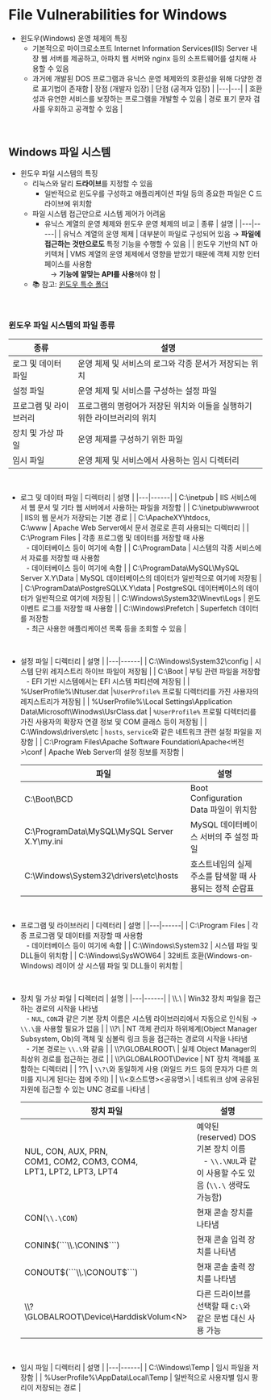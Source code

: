 # File Vulnerabilities for Windows

* 윈도우(Windows) 운영 체제의 특징
    - 기본적으로 마이크로소프트 Internet Information Services(IIS) Server 내장 웹 서버를 제공하고, 아파치 웹 서버와 nginx 등의 소프트웨어를 설치해 사용할 수 있음
    - 과거에 개발된 DOS 프로그램과 유닉스 운영 체제와의 호환성을 위해 다양한 경로 표기법이 존재함
        | 장점 (개발자 입장) | 단점 (공격자 입장) |
        |---|---|
        | 호환성과 유연한 서비스를 보장하는 프로그램을 개발할 수 있음 | 경로 표기 문자 검사를 우회하고 공격할 수 있음 |

<br/>

## Windows 파일 시스템
* 윈도우 파일 시스템의 특징
    - 리눅스와 달리 **드라이브**를 지정할 수 있음
        + 일반적으로 윈도우를 구성하고 애플리케이션 파일 등의 중요한 파일은 C 드라이브에 위치함
    - 파일 시스템 접근만으로 시스템 제어가 어려움
        + 유닉스 계열의 운영 체제와 윈도우 운영 체제의 비교
            | 종류 | 설명 |
            |---|-----|
            | 유닉스 계열의 운영 체제 | 대부분이 파일로 구성되어 있음 → **파일에 접근하는 것만으로도** 특정 기능을 수행할 수 있음 |
            | 윈도우 기반의 NT 아키텍처 | VMS 계열의 운영 체제에서 영향을 받았기 때문에 객체 지향 인터페이스를 사용함 <br/>&nbsp;&nbsp; → **기능에 알맞는 API를 사용**해야 함 |
    - 📚 참고: [윈도우 특수 폴더](https://docs.microsoft.com/en-us/windows/win32/shell/knownfolderid)

<br/>

### 윈도우 파일 시스템의 파일 종류
| 종류 | 설명 |
|---|------|
| 로그 및 데이터 파일 | 운영 체제 및 서비스의 로그와 각종 문서가 저장되는 위치 |
| 설정 파일 | 운영 체제 및 서비스를 구성하는 설정 파일 |
| 프로그램 및 라이브러리 | 프로그램의 명령어가 저장된 위치와 이들을 실행하기 위한 라이브러리의 위치 |
| 장치 및 가상 파일 | 운영 체제를 구성하기 위한 파일 |
| 임시 파일 | 운영 체제 및 서비스에서 사용하는 임시 디렉터리 |

<br/>

* 로그 및 데이터 파일
    | 디렉터리 | 설명 |
    |---|------|
    | C:\inetpub | IIS 서비스에서 웹 문서 및 기타 웹 서버에서 사용하는 파일을 저장함 |
    | C:\inetpub\wwwroot | IIS의 웹 문서가 저장되는 기본 경로 |
    | C:\ApacheXY\htdocs, <br/> C:\www | Apache Web Server에서 문서 경로로 흔히 사용되는 디렉터리 |
    | C:\Program Files | 각종 프로그램 및 데이터를 저장할 때 사용 <br/> &nbsp;&nbsp; - 데이터베이스 등이 여기에 속함 |
    | C:\ProgramData | 시스템의 각종 서비스에서 자료를 저장할 때 사용함 <br/> &nbsp;&nbsp; - 데이터베이스 등이 여기에 속함 |
    | C:\ProgramData\MySQL\MySQL Server X.Y\Data | MySQL 데이터베이스의 데이터가 일반적으로 여기에 저장됨 |
    | C:\ProgramData\PostgreSQL\X.Y\data | PostgreSQL 데이터베이스의 데이터가 일반적으로 여기에 저장됨 |
    | C:\Windows\System32\Winevt\Logs | 윈도 이벤트 로그를 저장할 때 사용함 |
    | C:\Windows\Prefetch | Superfetch 데이터를 저장함 <br/> &nbsp;&nbsp; - 최근 사용한 애플리케이션 목록 등을 조회할 수 있음 |

<br/>

* 설정 파일
    | 디렉터리 | 설명 |
    |---|------|
    | C:\Windows\System32\config | 시스템 단위 레지스트리 하이브 파일이 저장됨 |
    | C:\Boot | 부팅 관련 파일을 저장함 <br/> &nbsp;&nbsp; - EFI 기반 시스템에서는 EFI 시스템 파티션에 저장됨 |
    | %UserProfile%\Ntuser.dat |```%UserProfile%``` 프로필 디렉터리를 가진 사용자의 레지스트리가 저장됨 |
    | %UserProfile%\Local Settings\Application Data\Microsoft\Winodws\UsrClass.dat | ```%UserProfile%``` 프로필 디렉터리를 가진 사용자의 확장자 연결 정보 및 COM 클래스 등이 저장됨 |
    | C:\Windows\drivers\etc | ```hosts```, ```service```와 같은 네트워크 관련 설정 파일을 저장함 |
    | C:\Program Files\Apache Software Foundation\Apache<버전>\conf | Apache Web Server의 설정 정보를 저장함 |

    | 파일 | 설명 |
    |---|------|
    | C:\Boot\BCD | Boot Configuration Data 파일이 위치함 |
    | C:\ProgramData\MySQL\MySQL Server X.Y\my.ini | MySQL 데이터베이스 서버의 주 설정 파일 |
    | C:\Windows\System32\drivers\etc\hosts | 호스트네임의 실제 주소를 탐색할 때 사용되는 정적 순람표 |

<br/>

* 프로그램 및 라이브러리
    | 디렉터리 | 설명 |
    |---|------|
    | C:\Program Files | 각종 프로그램 및 데이터를 저장할 때 사용함 <br/> &nbsp;&nbsp; - 데이터베이스 등이 여기에 속함 |
    | C:\Windows\System32 | 시스템 파일 및 DLL들이 위치함 |
    | C:\Windows\SysWOW64 | 32비트 호환(Windows-on-Windows) 레이어 상 시스템 파일 및 DLL들이 위치함 |

<br/>

* 장치 밀 가상 파일
    | 디렉터리 | 설명 |
    |---|------|
    | \\\\.\ | Win32 장치 파일을 접근하는 경로의 시작을 나타냄 <br/> &nbsp;&nbsp; - ```NUL```, ```CON```과 같은 기본 장치 이름은 시스템 라이브러리에서 자동으로 인식됨 → ```\\.\```을 사용할 필요가 없음 |
    | \\\\?\ | NT 객체 관리자 하위체계(Object Manager Subsystem, Ob)의 객체 및 심볼릭 링크 등을 접근하는 경로의 시작을 나타냄 <br/> &nbsp;&nbsp; - 기본 경로는 ```\\.\```와 같음 |
    | \\\\?\GLOBALROOT\ | 실제 Object Manager의 최상위 경로를 접근하는 경로 |
    | \\\\?\GLOBALROOT\Device | NT 장치 객체를 포함하는 디렉터리 |
    | \??\ | ```\\?\```와 동일하게 사용 (와일드 카드 등의 문자가 다른 의미를 지니게 된다는 점에 주의) |
    | \\\\<호스트명>\<공유명>\ | 네트워크 상에 공유된 자원에 접근할 수 있는 UNC 경로를 나타냄 |

    | 장치 파일 | 설명 |
    |---|------|
    | NUL, CON, AUX, PRN, <br/>COM1, COM2, COM3, COM4, <br/>LPT1, LPT2, LPT3, LPT4 | 예약된(reserved) DOS 기본 장치 이름 <br/> &nbsp;&nbsp; - ```\\.\NUL```과 같이 사용할 수도 있음 (```\\.\``` 생략도 가능함) |
    | CON(```\\.\CON```) | 현재 콘솔 장치를 나타냄 |
    | CONIN$(```\\.\CONIN$```) | 현재 콘솔 입력 장치를 나타냄 |
    | CONOUT$(```\\.\CONOUT$```) | 현재 콘솔 출력 장치를 나타냄 |
    | \\\\?\GLOBALROOT\Device\HarddiskVolum\<N\> | 다른 드라이브를 선택할 때 ```C:\```와 같은 문법 대신 사용 가능 |

<br/>

* 임시 파일
    | 디렉터리 | 설명 |
    |---|------|
    | C:\Windows\Temp | 임시 파일을 저장함 |
    | %UserProfile%\AppData\Local\Temp | 일반적으로 사용자별 임시 팡리이 저장되는 경로 |

<br/><br/>
